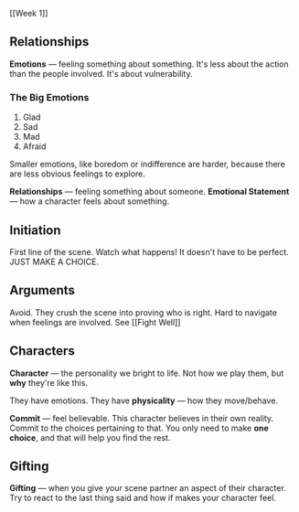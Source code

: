 [[Week 1]]

## Relationships
**Emotions** — feeling something about something.
	It's less about the action than the people involved. It's about vulnerability.

### The Big Emotions
1. Glad
2. Sad
3. Mad
4. Afraid

Smaller emotions, like boredom or indifference are harder, because there are less obvious feelings to explore.

**Relationships** — feeling something about someone.
**Emotional Statement** — how a character feels about something.

## Initiation
First line of the scene.
Watch what happens! It doesn't have to be perfect.
JUST MAKE A CHOICE.

## Arguments
Avoid. They crush the scene into proving who is right. Hard to navigate when feelings are involved. See [[Fight Well]]

## Characters
**Character** — the personality we bright to life.
	Not how we play them, but **why** they're like this.

They have emotions. They have **physicality** — how they move/behave.

**Commit** — feel believable. This character believes in their own reality. Commit to the choices pertaining to that.
	You only need to make **one choice**, and that will help you find the rest.

## Gifting
**Gifting** — when you give your scene partner an aspect of their character.
	Try to react to the last thing said and how if makes your character feel.
